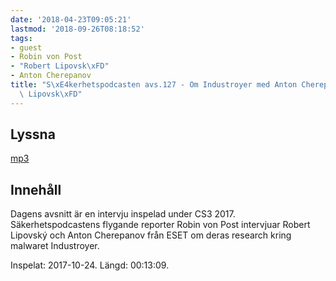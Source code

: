 ```yaml
---
date: '2018-04-23T09:05:21'
lastmod: '2018-09-26T08:18:52'
tags:
- guest
- Robin von Post
- "Robert Lipovsk\xFD"
- Anton Cherepanov
title: "S\xE4kerhetspodcasten avs.127 - Om Industroyer med Anton Cherepanov och Robert\
  \ Lipovsk\xFD"
---
```

## Lyssna

[mp3](http://traffic.libsyn.com/sakerhetspodcasten/RVPintro_-_cs3sthlm_ESET_The_Industroyer_Robert_Lipovsky_Anton_Cherepanov.mp3)

## Innehåll
Dagens avsnitt är en intervju inspelad under CS3 2017. Säkerhetspodcastens flygande
reporter Robin von Post intervjuar Robert Lipovský och Anton Cherepanov från ESET
om deras research kring malwaret Industroyer.

Inspelat: 2017-10-24. Längd: 00:13:09.

